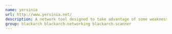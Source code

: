```yaml
---
name: yersinia
url: http://www.yersinia.net/
description: A network tool designed to take advantage of some weakness in different network protocols.
group: blackarch blackarch-networking blackarch-scanner
---
```

